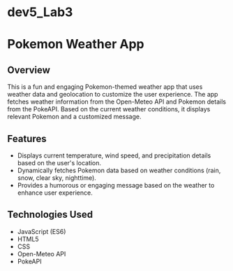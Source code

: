 # dev5_Lab3

# Pokemon Weather App

## Overview

This is a fun and engaging Pokemon-themed weather app that uses weather data and geolocation to customize the user experience. The app fetches weather information from the Open-Meteo API and Pokemon details from the PokeAPI. Based on the current weather conditions, it displays relevant Pokemon and a customized message.

## Features

- Displays current temperature, wind speed, and precipitation details based on the user's location.
- Dynamically fetches Pokemon data based on weather conditions (rain, snow, clear sky, nighttime).
- Provides a humorous or engaging message based on the weather to enhance user experience.

## Technologies Used

- JavaScript (ES6)
- HTML5
- CSS
- Open-Meteo API
- PokeAPI